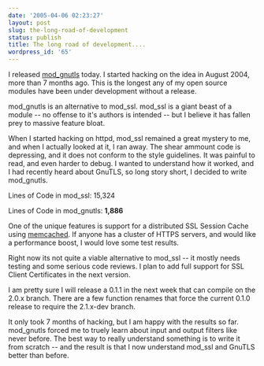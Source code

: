 ```yaml
---
date: '2005-04-06 02:23:27'
layout: post
slug: the-long-road-of-development
status: publish
title: The long road of development....
wordpress_id: '65'
---
```


I released [mod_gnutls](http://www.outoforder.cc/projects/apache/mod_gnutls/) today.  I started hacking on the idea in August 2004, more than 7 months ago.  This is the longest any of my open source modules have been under development without a release.

  
  

mod_gnutls is an alternative to mod_ssl.  mod_ssl is a giant beast of a module -- no offense to it's authors is intended -- but I believe it has fallen prey to massive feature bloat.
  
  

When I started hacking on httpd, mod_ssl remained a great mystery to me, and when I actually looked at it, I ran away.  The shear ammount code is depressing, and it does not conform to the style guidelines.  It was painful to read, and even harder to debug.  I wanted to understand how it worked, and I had recently heard about GnuTLS, so long story short, I decided to write mod_gnutls.
  
  

Lines of Code in mod_ssl: 15,324  

Lines of Code in mod_gnutls: **1,886**  

  

One of the unique features is support for a distributed SSL Session Cache using [memcached](http://www.danga.com/memcached/). If anyone has a cluster of HTTPS servers, and would like a performance boost, I would love some test results.
  

  

Right now its not quite a viable alternative to mod_ssl -- it mostly needs testing and some serious code reviews.  I plan to add full support for SSL Client Certificates in the next version.  
  

I am pretty sure I will release a 0.1.1 in the next week that can compile on the 2.0.x branch.  There are a few function renames that force the current 0.1.0 release to require the 2.1.x-dev branch.  
  

It only took 7 months of hacking, but I am happy with the results so far.  mod_gnutls forced me to truely learn about input and output filters like never before.  The best way to really understand something is to write it from scratch -- and the result is that I now understand mod_ssl and GnuTLS better than before.
